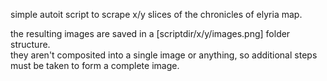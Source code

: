 simple autoit script to scrape x/y slices of the chronicles of elyria map.  
  
the resulting images are saved in a [scriptdir/x/y/images.png] folder structure.  
they aren't composited into a single image or anything, so additional steps must be taken to form a complete image.

